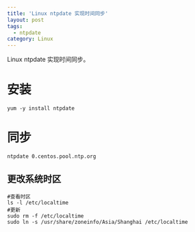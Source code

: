 ```yaml
---
title: 'Linux ntpdate 实现时间同步'
layout: post
tags:
  - ntpdate 
category: Linux 
---
```

Linux ntpdate 实现时间同步。

<!--more-->

# 安装

```shell
yum -y install ntpdate
```

# 同步

```shell
ntpdate 0.centos.pool.ntp.org
```



## 更改系统时区

```shell
#查看时区
ls -l /etc/localtime
#更新
sudo rm -f /etc/localtime
sudo ln -s /usr/share/zoneinfo/Asia/Shanghai /etc/localtime
```


